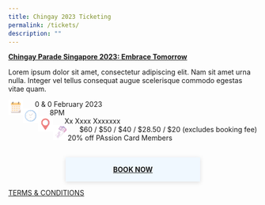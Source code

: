 ```yaml
---
title: Chingay 2023 Ticketing
permalink: /tickets/
description: ""
---
```

<u><b>Chingay Parade Singapore 2023: Embrace Tomorrow</b></u>

<p>Lorem ipsum dolor sit amet, consectetur adipiscing elit. Nam sit amet urna nulla. Integer vel tellus consequat augue scelerisque commodo egestas vitae quam. </p>

<p>
 </p>
	
<p><img src="/images/Date.png" style="float:left; width:30px;height:30px"/>&nbsp; &nbsp; &nbsp;  0 & 0 February 2023<br>
<img src="/images/Time.png" style="float:left; width:30px;height:30px"/>
&nbsp; &nbsp; &nbsp; 8PM<br>
<img src="/images/Venue.png" style="float:left; width:30px;height:30px"/>&nbsp; &nbsp; &nbsp; 
Xx Xxxx Xxxxxxx<br>
<img src="/images/Tickets.png" style="float:left; width:30px;height:30px"/>&nbsp; &nbsp; &nbsp;  $60 / $50 / $40 / $28.50 / $20 (excludes booking fee) <br>
	20% off PAssion Card Members</p><br>

<div style="margin: auto; box-shadow: rgba(99, 99, 99, 0.2) 0px 2px 8px 0px; padding:1rem; background-color:hsla(208, 100%, 97%, 1); text-align:center; max-width:15rem;"><a href="https://www.sistic.com.sg/" target="_blank"><b>BOOK NOW</b></a></div>



	
[TERMS & CONDITIONS](/files/xxx.pdf)